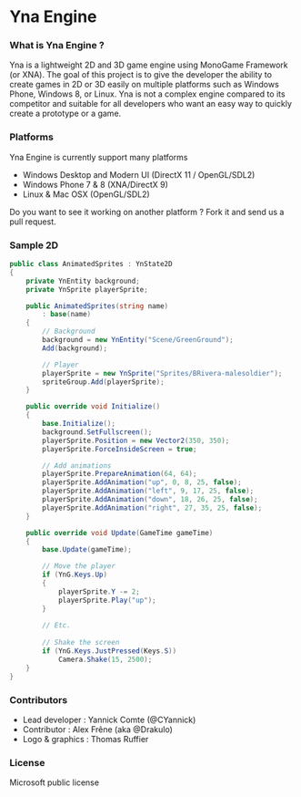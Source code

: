 Yna Engine
==========

### What is Yna Engine ?

Yna is a lightweight 2D and 3D game engine using MonoGame Framework (or XNA). The goal of this project is to give the developer the ability to create games in 2D or 3D easily on multiple platforms such as Windows Phone, Windows 8, or Linux. Yna is not a complex engine compared to its competitor and suitable for all developers who want an easy way to quickly create a prototype or a game.

### Platforms

Yna Engine is currently support many platforms
* Windows Desktop and Modern UI (DirectX 11 / OpenGL/SDL2)
* Windows Phone 7 & 8 (XNA/DirectX 9)
* Linux & Mac OSX (OpenGL/SDL2)

Do you want to see it working on another platform ? Fork it and send us a pull request.

### Sample 2D

```C#
public class AnimatedSprites : YnState2D
{
	private YnEntity background;
	private YnSprite playerSprite;

	public AnimatedSprites(string name)
		: base(name)
	{
		// Background
		background = new YnEntity("Scene/GreenGround");
		Add(background);

		// Player
		playerSprite = new YnSprite("Sprites/BRivera-malesoldier");
		spriteGroup.Add(playerSprite);
	}

	public override void Initialize()
	{
		base.Initialize();
		background.SetFullscreen();
		playerSprite.Position = new Vector2(350, 350);
		playerSprite.ForceInsideScreen = true;

		// Add animations
		playerSprite.PrepareAnimation(64, 64);
		playerSprite.AddAnimation("up", 0, 8, 25, false);
		playerSprite.AddAnimation("left", 9, 17, 25, false);
		playerSprite.AddAnimation("down", 18, 26, 25, false);
		playerSprite.AddAnimation("right", 27, 35, 25, false);
	}

	public override void Update(GameTime gameTime)
	{
		base.Update(gameTime);

		// Move the player
		if (YnG.Keys.Up)
		{
			playerSprite.Y -= 2;
			playerSprite.Play("up");
		}
		
		// Etc.
		
		// Shake the screen
		if (YnG.Keys.JustPressed(Keys.S))
			Camera.Shake(15, 2500);
	}
}
```

### Contributors
* Lead developer : Yannick Comte (@CYannick)
* Contributor : Alex Frêne (aka @Drakulo)
* Logo & graphics : Thomas Ruffier

### License
Microsoft public license